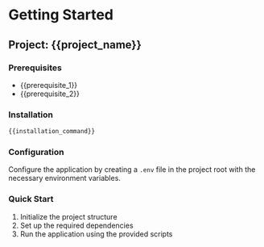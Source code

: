 # Getting Started

## Project: {{project_name}}

### Prerequisites
- {{prerequisite_1}}
- {{prerequisite_2}}

### Installation
```bash
{{installation_command}}
```

### Configuration
Configure the application by creating a `.env` file in the project root with the necessary environment variables.

### Quick Start
1. Initialize the project structure
2. Set up the required dependencies
3. Run the application using the provided scripts